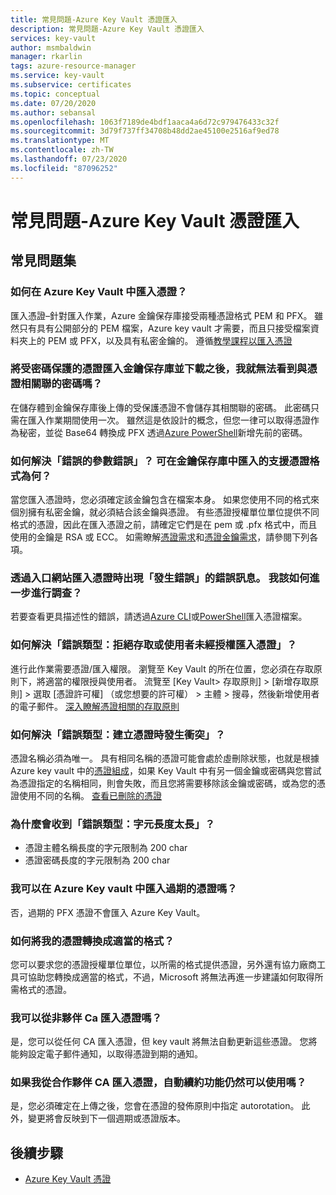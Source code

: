 ```yaml
---
title: 常見問題-Azure Key Vault 憑證匯入
description: 常見問題-Azure Key Vault 憑證匯入
services: key-vault
author: msmbaldwin
manager: rkarlin
tags: azure-resource-manager
ms.service: key-vault
ms.subservice: certificates
ms.topic: conceptual
ms.date: 07/20/2020
ms.author: sebansal
ms.openlocfilehash: 1063f7189de4bdf1aaca4a6d72c979476433c32f
ms.sourcegitcommit: 3d79f737ff34708b48dd2ae45100e2516af9ed78
ms.translationtype: MT
ms.contentlocale: zh-TW
ms.lasthandoff: 07/23/2020
ms.locfileid: "87096252"
---
```

# <a name="frequently-asked-questions---azure-key-vault-certificate-import"></a>常見問題-Azure Key Vault 憑證匯入

## <a name="frequently-asked-questions"></a>常見問題集

### <a name="how-can-i-import-a-certificate-in-azure-key-vault"></a>如何在 Azure Key Vault 中匯入憑證？

匯入憑證–針對匯入作業，Azure 金鑰保存庫接受兩種憑證格式 PEM 和 PFX。 雖然只有具有公開部分的 PEM 檔案，Azure key vault 才需要，而且只接受檔案資料夾上的 PEM 或 PFX，以及具有私密金鑰的。 遵循[教學課程以匯入憑證](https://docs.microsoft.com/azure/key-vault/certificates/tutorial-import-certificate#import-a-certificate-to-key-vault)

### <a name="after-importing-password-protected-certificate-into-the-key-vault-and-then-downloading-it-i-am-not-able-to-see-the-password-associated-with-the-certificate"></a>將受密碼保護的憑證匯入金鑰保存庫並下載之後，我就無法看到與憑證相關聯的密碼嗎？
    
在儲存體到金鑰保存庫後上傳的受保護憑證不會儲存其相關聯的密碼。 此密碼只需在匯入作業期間使用一次。 雖然這是依設計的概念，但您一律可以取得憑證作為秘密，並從 Base64 轉換成 PFX 透過[Azure PowerShell](https://social.technet.microsoft.com/wiki/contents/articles/37431.exporting-azure-app-service-certificates.aspx)新增先前的密碼。

### <a name="how-can-i-resolve-bad-parameter-error-what-are-the-supported-certificate-formats-for-importing-in-key-vault"></a>如何解決「錯誤的參數錯誤」？ 可在金鑰保存庫中匯入的支援憑證格式為何？

當您匯入憑證時，您必須確定該金鑰包含在檔案本身。 如果您使用不同的格式來個別擁有私密金鑰，就必須結合該金鑰與憑證。 有些憑證授權單位單位提供不同格式的憑證，因此在匯入憑證之前，請確定它們是在 pem 或 .pfx 格式中，而且使用的金鑰是 RSA 或 ECC。 如需瞭解[憑證需求](https://docs.microsoft.com/azure/key-vault/certificates/certificate-scenarios#formats-of-import-we-support)和[憑證金鑰需求](https://docs.microsoft.com/azure/key-vault/keys/about-keys#cryptographic-protection)，請參閱下列各項。

### <a name="error-when-importing-certificate-via-portal-something-went-wrong-how-can-i-investigate-further"></a>透過入口網站匯入憑證時出現「發生錯誤」的錯誤訊息。 我該如何進一步進行調查？
    
若要查看更具描述性的錯誤，請透過[Azure CLI](https://docs.microsoft.com/cli/azure/keyvault/certificate?view=azure-cli-latest#az-keyvault-certificate-import)或[PowerShell](https://docs.microsoft.com/powershell/module/azurerm.keyvault/import-azurekeyvaultcertificate?view=azurermps-6.13.0)匯入憑證檔案。

### <a name="how-can-i-resolve-error-type-access-denied-or-user-is-unauthorized-to-import-certificate"></a>如何解決「錯誤類型：拒絕存取或使用者未經授權匯入憑證」？
    
進行此作業需要憑證/匯入權限。 瀏覽至 Key Vault 的所在位置，您必須在存取原則下，將適當的權限授與使用者。 流覽至 [Key Vault> 存取原則] > [新增存取原則] > 選取 [憑證許可權] （或您想要的許可權） > 主體 > 搜尋，然後新增使用者的電子郵件。 [深入瞭解憑證相關的存取原則](https://docs.microsoft.com/azure/key-vault/certificates/about-certificates#certificate-access-control)


### <a name="how-can-i-resolve-error-type-conflict-when-creating-a-certificate"></a>如何解決「錯誤類型：建立憑證時發生衝突」？
    
憑證名稱必須為唯一。 具有相同名稱的憑證可能會處於虛刪除狀態，也就是根據 Azure key vault 中的[憑證組成](https://docs.microsoft.com/azure/key-vault/certificates/about-certificates#composition-of-a-certificate)，如果 Key Vault 中有另一個金鑰或密碼與您嘗試為憑證指定的名稱相同，則會失敗，而且您將需要移除該金鑰或密碼，或為您的憑證使用不同的名稱。 [查看已刪除的憑證](https://docs.microsoft.com/rest/api/keyvault/getdeletedcertificate/getdeletedcertificate)

### <a name="why-am-i-getting-the-error-type-char-length-is-too-long"></a>為什麼會收到「錯誤類型：字元長度太長」？
    
* 憑證主體名稱長度的字元限制為 200 char
* 憑證密碼長度的字元限制為 200 char

### <a name="can-i-import-an-expired-certificate-in-azure-key-vault"></a>我可以在 Azure Key vault 中匯入過期的憑證嗎？
    
否，過期的 PFX 憑證不會匯入 Azure Key Vault。

### <a name="how-can-i-convert-my-certificate-to-proper-format"></a>如何將我的憑證轉換成適當的格式？

您可以要求您的憑證授權單位單位，以所需的格式提供憑證，另外還有協力廠商工具可協助您轉換成適當的格式，不過，Microsoft 將無法再進一步建議如何取得所需格式的憑證。

### <a name="can-i-import-certificates-from-non-partner-cas"></a>我可以從非夥伴 Ca 匯入憑證嗎？
是，您可以從任何 CA 匯入憑證，但 key vault 將無法自動更新這些憑證。 您將能夠設定電子郵件通知，以取得憑證到期的通知。

### <a name="if-i-import-a-certificate-from-a-partner-ca-will-the-auto-renew-feature-still-work"></a>如果我從合作夥伴 CA 匯入憑證，自動續約功能仍然可以使用嗎？
是，您必須確定在上傳之後，您會在憑證的發佈原則中指定 autorotation。 此外，變更將會反映到下一個週期或憑證版本。


## <a name="next-steps"></a>後續步驟

- [Azure Key Vault 憑證](/azure/key-vault/certificates/about-certificates)

